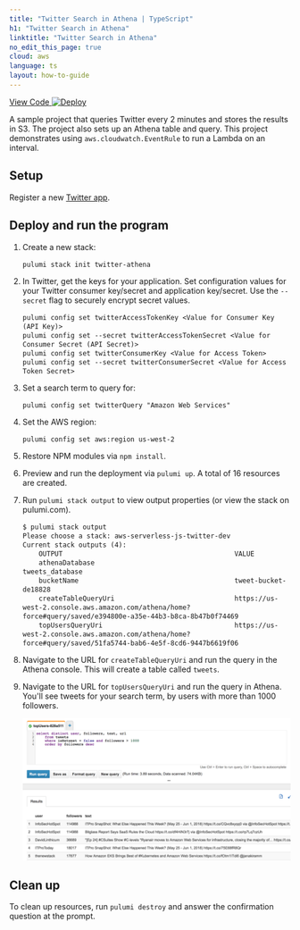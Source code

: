 ```yaml
---
title: "Twitter Search in Athena | TypeScript"
h1: "Twitter Search in Athena"
linktitle: "Twitter Search in Athena"
no_edit_this_page: true
cloud: aws
language: ts
layout: how-to-guide
---
```


<!-- WARNING: this page was generated by a tool. Do not edit it by hand. -->
<!-- To change it, please see https://github.com/pulumi/docs/tree/master/tools/mktutorial. -->

<p class="mb-4 flex">
    <a class="flex flex-wrap items-center rounded text-xs text-white bg-blue-600 border-2 border-blue-600 px-2 mr-2 whitespace-no-wrap hover:text-white" style="height: 32px" href="https://github.com/pulumi/examples/tree/master/aws-ts-twitter-athena" target="_blank">
        <span><i class="fab fa-github pr-2"></i> View Code</span>
    </a>
    <a href="https://app.pulumi.com/new?template=https://github.com/pulumi/examples/tree/master/aws-ts-twitter-athena" target="_blank">
        <img src="https://get.pulumi.com/new/button.svg" alt="Deploy">
    </a>
</p>


A sample project that queries Twitter every 2 minutes and stores the results in S3. The project also sets up an Athena table and query. This project demonstrates using `aws.cloudwatch.EventRule` to run a Lambda on an interval.

## Setup

Register a new [Twitter app](https://apps.twitter.com/). 

## Deploy and run the program

1.  Create a new stack:

    ```
    pulumi stack init twitter-athena
    ```

1.  In Twitter, get the keys for your application. Set configuration values for your Twitter consumer key/secret and application key/secret. Use the `--secret` flag to securely encrypt secret values.

    ```
    pulumi config set twitterAccessTokenKey <Value for Consumer Key (API Key)>
    pulumi config set --secret twitterAccessTokenSecret <Value for Consumer Secret (API Secret)> 
    pulumi config set twitterConsumerKey <Value for Access Token>
    pulumi config set --secret twitterConsumerSecret <Value for Access Token Secret>
    ```

1.  Set a search term to query for:

    ```
    pulumi config set twitterQuery "Amazon Web Services"
    ```
  
1.  Set the AWS region:

    ```bash
    pulumi config set aws:region us-west-2
    ```

1.  Restore NPM modules via `npm install`.

1.  Preview and run the deployment via `pulumi up`. A total of 16 resources are created.

1.  Run `pulumi stack output` to view output properties (or view the stack on pulumi.com).

    ```
    $ pulumi stack output
    Please choose a stack: aws-serverless-js-twitter-dev
    Current stack outputs (4):
        OUTPUT                                           VALUE
        athenaDatabase                                   tweets_database
        bucketName                                       tweet-bucket-de18828
        createTableQueryUri                              https://us-west-2.console.aws.amazon.com/athena/home?force#query/saved/e394800e-a35e-44b3-b8ca-8b47b0f74469
        topUsersQueryUri                                 https://us-west-2.console.aws.amazon.com/athena/home?force#query/saved/51fa5744-bab6-4e5f-8cd6-9447b6619f06
    ```

1.  Navigate to the URL for `createTableQueryUri` and run the query in the Athena console. This will create a table called `tweets`.

1.  Navigate to the URL for `topUsersQueryUri` and run the query in Athena. You'll see tweets for your search term, by users with more than 1000 followers.

    ![Athena console](https://raw.githubusercontent.com/pulumi/examples/master/aws-ts-twitter-athena/athena-screenshot.png)

## Clean up

To clean up resources, run `pulumi destroy` and answer the confirmation question at the prompt.



